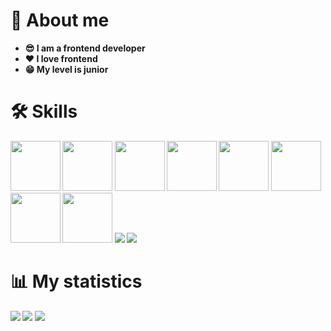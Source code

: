 <h1>📄 About me</h1>
<ul>
  <li><b>😎 I am a frontend developer</b></li>
  <li><b>❤️ I love frontend</bi></li>
  <li><b>😁 My level is junior</b></li>
</ul>
<div>
  <h1>🛠 Skills</h1>
  <img src="https://cdn.jsdelivr.net/gh/devicons/devicon@latest/icons/html5/html5-original-wordmark.svg" width='80' height='80' />
  <img src="https://cdn.jsdelivr.net/gh/devicons/devicon@latest/icons/css3/css3-original-wordmark.svg" width='80' height='80' />
  <img src="https://cdn.jsdelivr.net/gh/devicons/devicon@latest/icons/javascript/javascript-original.svg" width='80' height='80' />
  <img src="https://cdn.jsdelivr.net/gh/devicons/devicon@latest/icons/git/git-original.svg" width='80' height='80' />
  <img src="https://cdn.jsdelivr.net/gh/devicons/devicon@latest/icons/react/react-original-wordmark.svg" width='80' height='80' />
  <img src="https://cdn.jsdelivr.net/gh/devicons/devicon@latest/icons/reactrouter/reactrouter-original-wordmark.svg" width='80' height='80' />
  <img src="https://cdn.jsdelivr.net/gh/devicons/devicon@latest/icons/mobx/mobx-original.svg" width='80' height='80' />
  <img src="https://cdn.jsdelivr.net/gh/devicons/devicon@latest/icons/typescript/typescript-original.svg" width='80' height='80' />
  <img src="https://cdn.jsdelivr.net/gh/devicons/devicon@latest/icons/linux/linux-original.svg" />
  <img src="https://cdn.jsdelivr.net/gh/devicons/devicon@latest/icons/redux/redux-original.svg" />
</div>
<div>
  <h1>📊 My statistics</h1>
  <img src='http://github-profile-summary-cards.vercel.app/api/cards/profile-details?username=JubobaAlex&theme=dark' />
  <img src='http://github-profile-summary-cards.vercel.app/api/cards/repos-per-language?username=JubobaAlex&theme=dark' />
  <img src='http://github-profile-summary-cards.vercel.app/api/cards/stats?username=JubobaAlex&theme=dark' />
</div>
